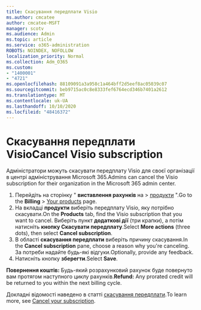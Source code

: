 ```yaml
---
title: Скасування передплати Visio
ms.author: cmcatee
author: cmcatee-MSFT
manager: scotv
ms.audience: Admin
ms.topic: article
ms.service: o365-administration
ROBOTS: NOINDEX, NOFOLLOW
localization_priority: Normal
ms.collection: Adm_O365
ms.custom:
- "1400001"
- "4721"
ms.openlocfilehash: 88109091a3a958c1a464bff2d5eef8ac05039c07
ms.sourcegitcommit: beb9715ac0c8e8333fef6764ecd346b7401a2612
ms.translationtype: MT
ms.contentlocale: uk-UA
ms.lasthandoff: 10/10/2020
ms.locfileid: "48416372"
---
```

# <a name="cancel-visio-subscription"></a><span data-ttu-id="7647f-102">Скасування передплати Visio</span><span class="sxs-lookup"><span data-stu-id="7647f-102">Cancel Visio subscription</span></span>

<span data-ttu-id="7647f-103">Адміністратори можуть скасувати передплату Visio для своєї організації в центрі адміністрування Microsoft 365.</span><span class="sxs-lookup"><span data-stu-id="7647f-103">Admins can cancel the Visio subscription for their organization in the Microsoft 365 admin center.</span></span>

1. <span data-ttu-id="7647f-104">Перейдіть на сторінку " **виставлення рахунків** на \> [продукти](https://go.microsoft.com/fwlink/p/?linkid=842054) ".</span><span class="sxs-lookup"><span data-stu-id="7647f-104">Go to the **Billing** \> [Your products](https://go.microsoft.com/fwlink/p/?linkid=842054) page.</span></span>
2. <span data-ttu-id="7647f-105">На вкладці **продукти** виберіть передплату Visio, яку потрібно скасувати.</span><span class="sxs-lookup"><span data-stu-id="7647f-105">On the **Products** tab, find the Visio subscription that you want to cancel.</span></span> <span data-ttu-id="7647f-106">Виберіть пункт **додаткові дії** (три крапки), а потім натисніть **кнопку Скасувати передплату**.</span><span class="sxs-lookup"><span data-stu-id="7647f-106">Select **More actions** (three dots), then select **Cancel subscription**.</span></span>
3. <span data-ttu-id="7647f-107">В області **скасування передплати** виберіть причину скасування.</span><span class="sxs-lookup"><span data-stu-id="7647f-107">In the **Cancel subscription** pane, choose a reason why you're canceling.</span></span> <span data-ttu-id="7647f-108">За потреби надайте будь-які відгуки.</span><span class="sxs-lookup"><span data-stu-id="7647f-108">Optionally, provide any feedback.</span></span>
4. <span data-ttu-id="7647f-109">Натисніть кнопку **зберегти**.</span><span class="sxs-lookup"><span data-stu-id="7647f-109">Select **Save**.</span></span>

<span data-ttu-id="7647f-110">**Повернення коштів:** Будь-який розрахунковий рахунок буде повернуто вам протягом наступного циклу рахунків.</span><span class="sxs-lookup"><span data-stu-id="7647f-110">**Refund:** Any prorated credit will be returned to you within the next billing cycle.</span></span>

<span data-ttu-id="7647f-111">Докладні відомості наведено в статті [скасування передплати](https://docs.microsoft.com/microsoft-365/commerce/subscriptions/cancel-your-subscription).</span><span class="sxs-lookup"><span data-stu-id="7647f-111">To learn more, see [Cancel your subscription](https://docs.microsoft.com/microsoft-365/commerce/subscriptions/cancel-your-subscription).</span></span>